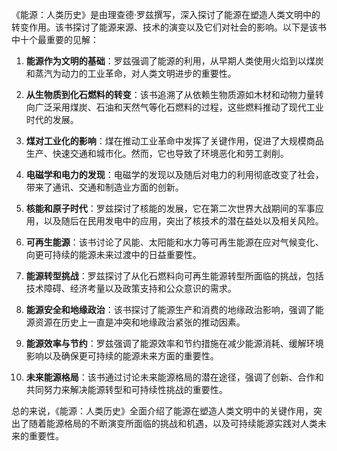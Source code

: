 《能源：人类历史》是由理查德·罗兹撰写，深入探讨了能源在塑造人类文明中的转变作用。该书探讨了能源来源、技术的演变以及它们对社会的影响。以下是该书中十个最重要的见解：

1. **能源作为文明的基础**：罗兹强调了能源的利用，从早期人类使用火焰到以煤炭和蒸汽为动力的工业革命，对人类文明进步的重要性。

2. **从生物质到化石燃料的转变**：该书追溯了从依赖生物质源如木材和动物力量转向广泛采用煤炭、石油和天然气等化石燃料的过程，这些燃料推动了现代工业时代的发展。

3. **煤对工业化的影响**：煤在推动工业革命中发挥了关键作用，促进了大规模商品生产、快速交通和城市化。然而，它也导致了环境恶化和劳工剥削。

4. **电磁学和电力的发现**：电磁学的发现以及随后对电力的利用彻底改变了社会，带来了通讯、交通和制造业方面的创新。

5. **核能和原子时代**：罗兹探讨了核能的发展，它在第二次世界大战期间的军事应用，以及随后在民用发电中的应用，突出了核技术的潜在益处以及相关风险。

6. **可再生能源**：该书讨论了风能、太阳能和水力等可再生能源在应对气候变化、向更可持续的能源未来过渡中的日益重要性。

7. **能源转型挑战**：罗兹探讨了从化石燃料向可再生能源转型所面临的挑战，包括技术障碍、经济考量以及政策支持和公众意识的需求。

8. **能源安全和地缘政治**：该书探讨了能源生产和消费的地缘政治影响，强调了能源资源在历史上一直是冲突和地缘政治紧张的推动因素。

9. **能源效率与节约**：罗兹强调了能源效率和节约措施在减少能源消耗、缓解环境影响以及确保更可持续的能源未来方面的重要性。

10. **未来能源格局**：该书通过讨论未来能源格局的潜在途径，强调了创新、合作和共同努力来解决能源转型和可持续性挑战的重要性。

总的来说，《能源：人类历史》全面介绍了能源在塑造人类文明中的关键作用，突出了随着能源格局的不断演变所面临的挑战和机遇，以及可持续能源实践对人类未来的重要性。